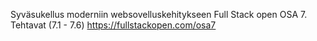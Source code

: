 Syväsukellus moderniin websovelluskehitykseen Full Stack open OSA 7. Tehtavat (7.1 - 7.6)
https://fullstackopen.com/osa7
